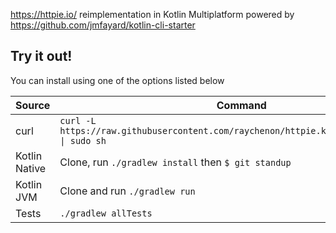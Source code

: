 https://httpie.io/ reimplementation in Kotlin Multiplatform powered by https://github.com/jmfayard/kotlin-cli-starter


## Try it out!

You can install using one of the options listed below

| Source | Command |
| --- | --- |
| curl | `curl -L https://raw.githubusercontent.com/raychenon/httpie.kt/main/installer.sh \| sudo sh` |
| Kotlin Native | Clone, run `./gradlew install` then `$ git standup` |
| Kotlin JVM | Clone and run `./gradlew run` |
| Tests | `./gradlew allTests` |
